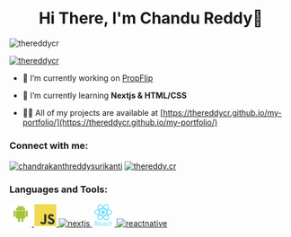 <h1 align="center">Hi There, I'm Chandu Reddy👋</h1>
<p align="left"> <img src="https://komarev.com/ghpvc/?username=thereddycr&label=Profile%20views&color=0e75b6&style=flat" alt="thereddycr" /> </p>

<p align="left"> <a href="https://github.com/ryo-ma/github-profile-trophy"><img src="https://github-profile-trophy.vercel.app/?username=thereddycr" alt="thereddycr" /></a> </p>

- 🔭 I’m currently working on [PropFlip](https://app.propflip.io/)

- 🌱 I’m currently learning **Nextjs & HTML/CSS**

- 👨‍💻 All of my projects are available at [https://thereddycr.github.io/my-portfolio/](https://thereddycr.github.io/my-portfolio/)

<h3 align="left">Connect with me:</h3>
<p align="left">
<a href="https://linkedin.com/in/chandrakanthreddysurikanti" target="blank"><img align="center" src="https://raw.githubusercontent.com/rahuldkjain/github-profile-readme-generator/master/src/images/icons/Social/linked-in-alt.svg" alt="chandrakanthreddysurikanti" height="30" width="40" /></a>
<a href="https://instagram.com/thereddy.cr" target="blank"><img align="center" src="https://raw.githubusercontent.com/rahuldkjain/github-profile-readme-generator/master/src/images/icons/Social/instagram.svg" alt="thereddy.cr" height="30" width="40" /></a>
</p>

<h3 align="left">Languages and Tools:</h3>
<p align="left"> <a href="https://developer.android.com" target="_blank" rel="noreferrer"> <img src="https://raw.githubusercontent.com/devicons/devicon/master/icons/android/android-original-wordmark.svg" alt="android" width="40" height="40"/> </a> <a href="https://developer.mozilla.org/en-US/docs/Web/JavaScript" target="_blank" rel="noreferrer"> <img src="https://raw.githubusercontent.com/devicons/devicon/master/icons/javascript/javascript-original.svg" alt="javascript" width="40" height="40"/> </a> <a href="https://nextjs.org/" target="_blank" rel="noreferrer"> <img src="https://cdn.worldvectorlogo.com/logos/nextjs-2.svg" alt="nextjs" width="40" height="40"/> </a> <a href="https://reactjs.org/" target="_blank" rel="noreferrer"> <img src="https://raw.githubusercontent.com/devicons/devicon/master/icons/react/react-original-wordmark.svg" alt="react" width="40" height="40"/> </a> <a href="https://reactnative.dev/" target="_blank" rel="noreferrer"> <img src="https://reactnative.dev/img/header_logo.svg" alt="reactnative" width="40" height="40"/> </a> </p>
